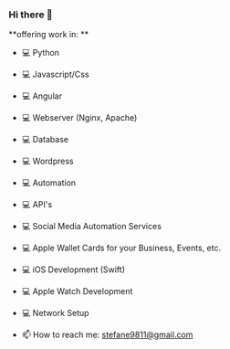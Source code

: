 ### Hi there 👋

**offering work in: **
- 💻 Python
- 💻 Javascript/Css
- 💻 Angular
- 💻 Webserver (Nginx, Apache)
- 💻 Database
- 💻 Wordpress
- 💻 Automation
- 💻 API's
- 💻 Social Media Automation Services
- 💻 Apple Wallet Cards for your Business, Events, etc.
- 💻 iOS Development (Swift)
- 💻 Apple Watch Development
- 💻 Network Setup

- 📫 How to reach me: stefane9811@gmail.com
<!--
**stefane9/stefane9** is a ✨ _special_ ✨ repository because its `README.md` (this file) appears on your GitHub profile.

Here are some ideas to get you started:

- 🔭 I’m currently working on ...
- 🌱 I’m currently learning ...
- 👯 I’m looking to collaborate on ...
- 🤔 I’m looking for help with ...
- 💬 Ask me about ...
- 📫 How to reach me: ...
- 😄 Pronouns: ...
- ⚡ Fun fact: ...
-->
